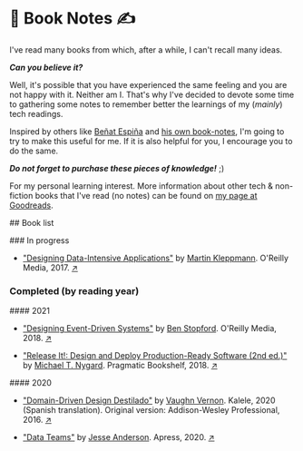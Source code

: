 # 📖 Book Notes ✍️

I've read many books from which, after a while, I can't recall many ideas.

**_Can you believe it?_**

Well, it's possible that you have experienced the same feeling and you are not happy with it. Neither am I. That's why I've decided to devote some time to gathering some notes to remember better the learnings of my (_mainly_) tech readings.

Inspired by others like [Beñat Espiña](https://github.com/benatespina/) and [his own book-notes](https://github.com/benatespina/book-notes), I'm going to try to make this useful for me. If it is also helpful for you, I encourage you to do the same.

**_Do not forget to purchase these pieces of knowledge!_** ;)

For my personal learning interest. More information about other tech & non-fiction books that I've read (no notes) can be found on [my page at Goodreads](https://www.goodreads.com/user/show/14559292-javier-estraviz).

## Book list

### In progress

* ["Designing Data-Intensive Applications"](./books/designing-data-intensive-applications.md) by [Martin Kleppmann](https://martin.kleppmann.com/). O'Reilly Media, 2017. [↗️](https://dataintensive.net/)

### Completed (by reading year)

#### 2021

* ["Designing Event-Driven Systems"](./books/designing-event-driven-systems.md) by [Ben Stopford](http://www.benstopford.com/). O'Reilly Media, 2018. [↗️](https://www.confluent.io/designing-event-driven-systems/)

* ["Release It!: Design and Deploy Production-Ready Software (2nd ed.)"](./books/release-it.md) by [Michael T. Nygard](https://www.michaelnygard.com/). Pragmatic Bookshelf, 2018. [↗️](https://pragprog.com/titles/mnee2/release-it-second-edition/)

#### 2020

* ["Domain-Driven Design Destilado"](./books/domain-driven-design-destilado.md) by [Vaughn Vernon](https://vaughnvernon.com/). Kalele, 2020 (Spanish translation). Original version: Addison-Wesley Professional, 2016. [↗️](https://kalele.io/books/ddd-destilado/)

* ["Data Teams"]() by [Jesse Anderson](https://www.jesse-anderson.com/). Apress, 2020. [↗️](https://www.datateams.io/)
